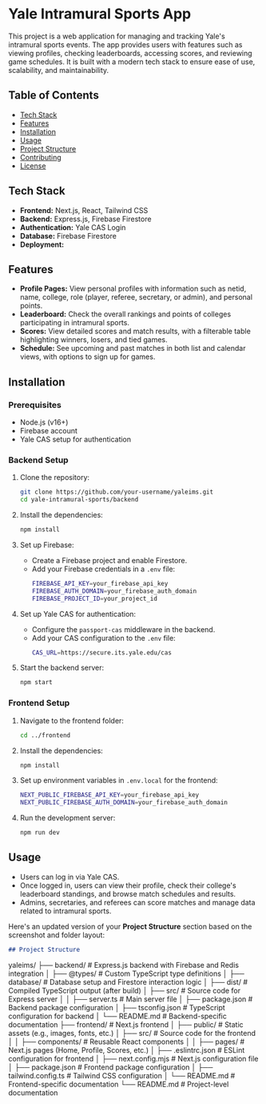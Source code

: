 # Yale Intramural Sports App

This project is a web application for managing and tracking Yale's intramural sports events. The app provides users with features such as viewing profiles, checking leaderboards, accessing scores, and reviewing game schedules. It is built with a modern tech stack to ensure ease of use, scalability, and maintainability.

## Table of Contents

- [Tech Stack](#tech-stack)
- [Features](#features)
- [Installation](#installation)
- [Usage](#usage)
- [Project Structure](#project-structure)
- [Contributing](#contributing)
- [License](#license)

## Tech Stack

- **Frontend:** Next.js, React, Tailwind CSS
- **Backend:** Express.js, Firebase Firestore
- **Authentication:** Yale CAS Login
- **Database:** Firebase Firestore
- **Deployment:** 

## Features

- **Profile Pages:** View personal profiles with information such as netid, name, college, role (player, referee, secretary, or admin), and personal points.
- **Leaderboard:** Check the overall rankings and points of colleges participating in intramural sports.
- **Scores:** View detailed scores and match results, with a filterable table highlighting winners, losers, and tied games.
- **Schedule:** See upcoming and past matches in both list and calendar views, with options to sign up for games.

## Installation

### Prerequisites

- Node.js (v16+)
- Firebase account
- Yale CAS setup for authentication

### Backend Setup

1. Clone the repository:
   ```bash
   git clone https://github.com/your-username/yaleims.git
   cd yale-intramural-sports/backend
   ```

2. Install the dependencies:
   ```bash
   npm install
   ```

3. Set up Firebase:
   - Create a Firebase project and enable Firestore.
   - Add your Firebase credentials in a `.env` file:
     ```bash
     FIREBASE_API_KEY=your_firebase_api_key
     FIREBASE_AUTH_DOMAIN=your_firebase_auth_domain
     FIREBASE_PROJECT_ID=your_project_id
     ```

4. Set up Yale CAS for authentication:
   - Configure the `passport-cas` middleware in the backend.
   - Add your CAS configuration to the `.env` file:
     ```bash
     CAS_URL=https://secure.its.yale.edu/cas
     ```

5. Start the backend server:
   ```bash
   npm start
   ```

### Frontend Setup

1. Navigate to the frontend folder:
   ```bash
   cd ../frontend
   ```

2. Install the dependencies:
   ```bash
   npm install
   ```

3. Set up environment variables in `.env.local` for the frontend:
   ```bash
   NEXT_PUBLIC_FIREBASE_API_KEY=your_firebase_api_key
   NEXT_PUBLIC_FIREBASE_AUTH_DOMAIN=your_firebase_auth_domain
   ```

4. Run the development server:
   ```bash
   npm run dev
   ```

## Usage

- Users can log in via Yale CAS.
- Once logged in, users can view their profile, check their college's leaderboard standings, and browse match schedules and results.
- Admins, secretaries, and referees can score matches and manage data related to intramural sports.

Here's an updated version of your **Project Structure** section based on the screenshot and folder layout:

```markdown
## Project Structure

```
yaleims/
├── backend/                 # Express.js backend with Firebase and Redis integration
│   ├── @types/              # Custom TypeScript type definitions
│   ├── database/            # Database setup and Firestore interaction logic
│   ├── dist/                # Compiled TypeScript output (after build)
│   ├── src/                 # Source code for Express server
│   │   ├── server.ts        # Main server file
│   ├── package.json         # Backend package configuration
│   ├── tsconfig.json        # TypeScript configuration for backend
│   └── README.md            # Backend-specific documentation
├── frontend/                # Next.js frontend
│   ├── public/              # Static assets (e.g., images, fonts, etc.)
│   ├── src/                 # Source code for the frontend
│   │   ├── components/      # Reusable React components
│   │   ├── pages/           # Next.js pages (Home, Profile, Scores, etc.)
│   ├── .eslintrc.json       # ESLint configuration for frontend
│   ├── next.config.mjs      # Next.js configuration file
│   ├── package.json         # Frontend package configuration
│   ├── tailwind.config.ts   # Tailwind CSS configuration
│   └── README.md            # Frontend-specific documentation
└── README.md                # Project-level documentation
```
